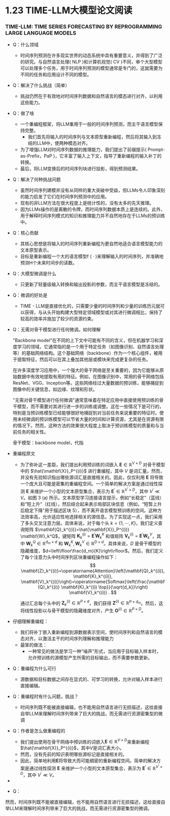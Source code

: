 # 1.23 TIME-LLM大模型论文阅读

### TIME-LLM: TIME SERIES FORECASTING BY REPROGRAMMING LARGE LANGUAGE MODELS



* Q：什么领域
  * 时间序列预测在许多现实世界的动态系统中具有重要意义，并得到了广泛的研究。与自然语言处理( NLP )和计算机视觉( CV )不同，单个大型模型可以处理多个任务，用于时间序列预测的模型通常是专门的，这就需要为不同的任务和应用设计不同的模型。
* Q：解决了什么挑战（简单）
  * 挑战仍然在于有效地对时间序列数据和自然语言的模态进行对齐，以利用这些能力。
* Q：做了啥
  * 一个重编程框架，将LLM重用于一般的时间序列预测，而主干语言模型保持完整。
    * 我们首先将输入的时间序列与文本原型重新编程，然后将其输入到冻结的LLM中，使两种模态对齐。
  * 为了增强LLM对时间序列数据的推理能力，我们提出了前缀提示( Prompt-as-Prefix，PaP )，它丰富了输入上下文，指导了重新编程的输入补丁的转换。
  * 最后，将LLM变换后的时间序列块进行投影，得到预测结果。
* Q：解决了何种挑战问题
  * 虽然时间序列建模并没有从同样的重大突破中受益，但LLMs令人印象深刻的能力启发了它们在时间序列预测中的应用。
  * 现有的非LLM方法在很大程度上是统计性的，没有太多的先天推理。
  * 因为LLMs操作的是离散的令牌，而时间序列数据本质上是连续的。此外，用于解释时间序列模式的知识和推理能力并不自然地存在于LLMs的预训练中。
* Q：核心贡献
  * 其核心思想是将输入的时间序列重新编程为更自然地适合语言模型能力的文本原型表示。
  * 目标是重新编程一个大的语言模型f ( · )来理解输入的时间序列，并准确地预测H个未来时间步的读数。
* Q：大模型微调是什么
  * 只更新了轻量级输入转换和输出投影的参数，而主干语言模型是冻结的。
* Q：微调的好处是
  * TIME - LLM是直接优化的，只需要少量的时间序列和少量的训练历元就可以获得，与从头开始构建大型特定领域模型或对其进行微调相比，保持了较高的效率并施加了较少的资源约束。

* Q：无需对骨干模型进行任何微调。如何理解

  "Backbone model"在不同的上下文中可能有不同的含义，但在机器学习和深度学习的领域，它通常指的是一个用于特定任务（如图像识别、自然语言处理等）的基础网络结构。这个基础网络（backbone）作为一个核心组件，被用于提取特征，然后可以在其上叠加其他层或模块来完成更复杂的任务。

  在许多深度学习应用中，一个强大的骨干网络是至关重要的，因为它能够从原始数据中有效地提取有用的特征。例如，在图像识别中，常用的骨干网络包括ResNet、VGG、Inception等。这些网络经过大量数据的预训练，能够捕捉到图像中的关键信息，如边缘、纹理和形状。

  "无需对骨干模型进行任何微调"通常意味着在特定应用中直接使用预训练的骨干模型，而不需要对其进行进一步的训练或调整。这在一些情况下是可行的，特别是当预训练模型已经能够很好地捕捉到对当前任务来说重要的特征时。使用未经微调的预训练模型可以节省大量的时间和计算资源，尤其是在资源有限的情况下。然而，这种方法的效果很大程度上取决于预训练模型的质量和与当前任务的相关性。

  骨干模型：backbone model，代指

* 重编程原文

  * 为了弥补这一差距，我们提出利用预训练的词嵌入 $\mathbf{E} \in \mathbb{R}^{V \times D}$ 对骨干模型中的 $\hat{\mathbf{X}}_P^{(i)}$ 进行重编程，其中 $V$ 是词汇量。然而，并没有先验知识指出哪些源词汇是直接相关的。因此，仅仅利用 $\mathbf{E}$ 将导致一个庞大且可能是密集的重编程空间。一个简单的解决方案是通过线性探测 $\mathbf{E}$ 来维护一个小型的文本原型集合，表示为 $\mathbf{E}^{\prime} \in \mathbb{R}^{V^{\prime} \times D}$，其中 $V^{\prime} \ll V$。如图 3 (a) 所示。文本原型学习连接语言提示，例如“长稳定”（蓝线）和“短上升”（红线），然后结合起来表示局部区块信息（例如，“短暂上升后稳定下降”用于描述区块 5），而不离开语言模型预训练的空间。这种方法效率高，允许适应性地选择相关的源信息。为了实现这一点，我们采用了多头交叉注意力层。具体来说，对于每个头 $k=\{1, \cdots, K\}$，我们定义查询矩阵 $\mathbf{Q}_k^{(i)}=\hat{\mathbf{X}}_P^{(i)} \mathbf{W}_k^Q$，键矩阵 $\mathbf{K}_k^{(i)}=\mathbf{E}^{\prime} \mathbf{W}_k^K$ 和值矩阵 $\mathbf{V}_k^{(i)}=\mathbf{E}^{\prime} \mathbf{W}_k^V$，其中 $\mathbf{W}_k^Q \in \mathbb{R}^{d_m \times d}$ 和 $\mathbf{W}_k^K, \mathbf{W}_k^V \in \mathbb{R}^{D \times d}$。具体来说，$D$ 是骨干模型的隐藏维度，$d=\left\lfloor\frac{d_m}{K}\right\rfloor$。然后，我们定义了每个注意力头中时间序列区块重编程操作如下：
    $$
    \mathbf{Z}_k^{(i)}=\operatorname{Attention}\left(\mathbf{Q}_k^{(i)}, \mathbf{K}_k^{(i)}, \mathbf{V}_k^{(i)}\right)=\operatorname{Softmax}\left(\frac{\mathbf{Q}_k^{(i)} \mathbf{K}_k^{(i) \top}}{\sqrt{d_k}}\right) \mathbf{V}_k^{(i)} .
    $$

    通过汇总每个头中的 $\mathbf{Z}_k^{(i)} \in \mathbb{R}^{P \times d}$，我们获得 $\mathbf{Z}^{(i)} \in \mathbb{R}^{P \times d_m}$。然后，这将线性投影以与骨干模型的隐藏维度对齐，产生 $\mathbf{O}^{(i)} \in \mathbb{R}^{P \times D}$。

* 仔细理解重编程：
  * 我们将补丁嵌入重新编程到源数据表示空间，使时间序列和自然语言的模态对齐，以激活主干的时间序列理解和推理能力
  * 最笨的做法：
    * 一种常见的做法是学习一种"噪声"形式，当应用于目标输入样本时，允许预训练的源模型产生所需的目标输出，而不需要参数更新。
* Q：重编程为什么可行
  * 源数据和目标数据之间存在显式的、可学习的转换，允许对输入样本进行直接编辑。
* Q：重编程时有什么问题，挑战？
  * 时间序列既不能被直接编辑，也不能用自然语言进行无损描述，这给直接自举LLM来理解时间序列带来了巨大的挑战，而无需进行资源密集型的微调
* Q：作者是怎么做重编程的
  * 我们提出使用在骨干网络中预训练的词嵌入$\mathbf{E} \in \mathbb{R}^{V \times D}$来重新编程$\hat{\mathbf{X}}_P^{(i)}$，其中$V$是词汇表大小。
  * 然而，没有先前的知识表明哪些源标记是直接相关的。
  * 因此，简单地利用$\mathbf{E}$将导致大而可能稠密的重新编程空间。简单的解决方案是通过线性探测 $\mathbf{E}$ 来维护一个小型的文本原型集合，表示为 $\mathbf{E}^{\prime} \in \mathbb{R}^{V^{\prime} \times D}$，其中 $V^{\prime} \ll V$。
* 
* Q：



然而，时间序列既不能被直接编辑，也不能用自然语言进行无损描述，这给直接自举LLM来理解时间序列带来了巨大的挑战，而无需进行资源密集型的微调。